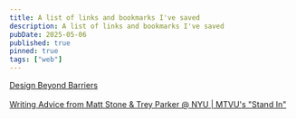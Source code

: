 ```yaml
---
title: A list of links and bookmarks I've saved
description: A list of links and bookmarks I've saved
pubDate: 2025-05-06
published: true
pinned: true
tags: ["web"]
---
```


[Design Beyond Barriers](https://designbeyondbarriers.com)
<br><br>
[Writing Advice from Matt Stone & Trey Parker @ NYU | MTVU's "Stand In"](https://youtu.be/vGUNqq3jVLg?si=YSOJ0KH--gSJTUFm)
